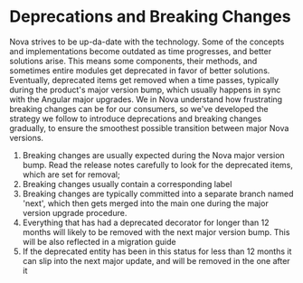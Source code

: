 # Deprecations and Breaking Changes

Nova strives to be up-da-date with the technology. Some of the concepts and implementations become outdated as time progresses, and better solutions arise. 
This means some components, their methods, and sometimes entire modules get deprecated in favor of better solutions. Eventually, deprecated items get removed 
when a time passes, typically during the product's major version bump, which usually happens in sync with the Angular major upgrades. We in Nova understand 
how frustrating breaking changes can be for our consumers, so we've developed the strategy we follow to introduce deprecations and breaking changes gradually, 
to ensure the smoothest possible transition between major Nova versions.

1. Breaking changes are usually expected during the Nova major version bump. Read the release notes carefully to look for the deprecated items, which are set for removal;
2. Breaking changes usually contain a corresponding label
3. Breaking changes are typically committed into a separate branch named 'next', which then gets merged into the main one during the major version upgrade procedure.
4. Everything that has had a deprecated decorator for longer than 12 months will likely to be removed with the next major version bump. This will be also reflected in a migration guide
5. If the deprecated entity has been in this status for less than 12 months it can slip into the next major update, and will be removed in the one after it